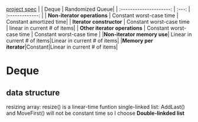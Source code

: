 [project spec](https://coursera.cs.princeton.edu/algs4/assignments/queues/specification.php)
|                         | Deque | Randomized Queue|
| :---------------------: | :---: | :-------------: |
| **Non-iterator operations** | Constant worst-case time | Constant amortized time|
| **Iterator constructor** | Constant worst-case time | linear in current # of items|
| **Other iterator operations** | Constant worst-case time | Constant worst-case time |
|**Non-iterator memory use**|	Linear in current # of items|Linear in current # of items|
|**Memory per iterator**|Constant|Linear in current # of items|
# Deque  
## data structure
resizing array: resize() is a linear-time funtion
single-linked list: AddLast() and MoveFirst() will not be constant time
so I choose **Double-linkded list**

